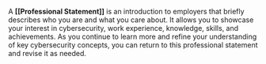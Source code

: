 A **[[Professional Statement]]** is an introduction to employers that briefly describes who you are and what you care about. It allows you to showcase your interest in cybersecurity, work experience, knowledge, skills, and achievements. As you continue to learn more and refine your understanding of key cybersecurity concepts, you can return to this professional statement and revise it as needed.